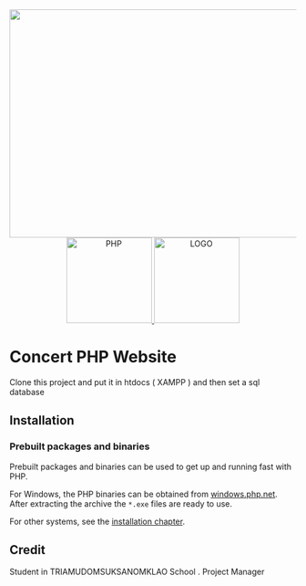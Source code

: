 

<div align="center">
    <img src="https://github.com/idkbreh/ConcertPHP/assets/93085924/65acc67e-1dfa-4ef9-98cf-2f78152bbcc3" width="600" height="400">
    <a href="https://github.com/idkbreh/ConcertPHP">
        <img
            alt="PHP"
            src="https://www.php.net/images/logos/new-php-logo.svg"
            width="150">
        <img
            alt="LOGO"
            src="https://cdn.discordapp.com/attachments/860166001257742357/1260586711919104042/favicon.png?ex=668fdc5c&is=668e8adc&hm=95bb28fe9de508964e0ab123d00d0406bc066d9ef93fa11dce14afb8b8791187&"
            width="150">
    </a>
</div>

# Concert PHP Website 

Clone this project and put it in htdocs ( XAMPP ) and then set a sql database 

## Installation

### Prebuilt packages and binaries

Prebuilt packages and binaries can be used to get up and running fast with PHP.

For Windows, the PHP binaries can be obtained from
[windows.php.net](https://windows.php.net). After extracting the archive the
`*.exe` files are ready to use.

For other systems, see the [installation chapter](https://www.php.net/install).

## Credit
Student in TRIAMUDOMSUKSANOMKLAO School . 
Project Manager 



